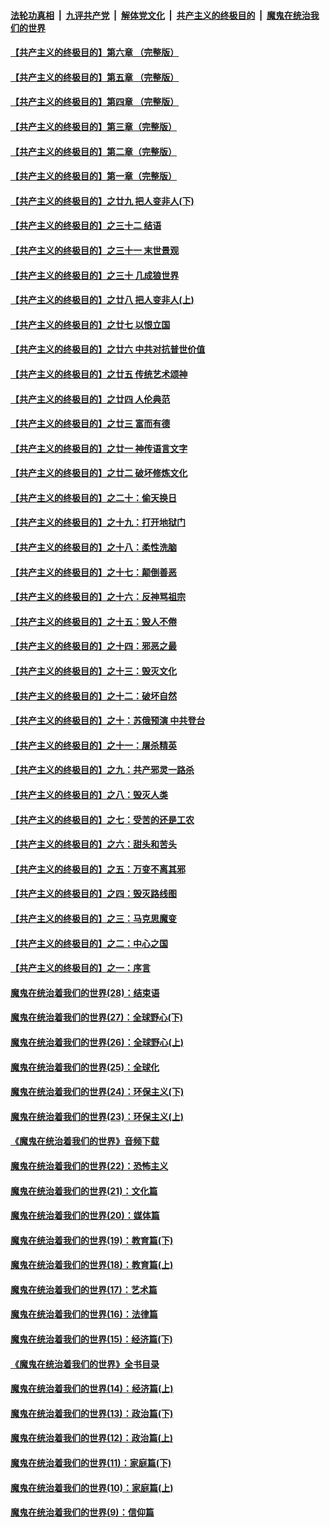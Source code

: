 ####  [法轮功真相](../../../../basic/blob/master/README.md?t=05202101) &nbsp;|&nbsp; [九评共产党](../../../../9ping.md/blob/master/README.md?t=05202101) &nbsp;|&nbsp; [解体党文化](../../../../jtdwh.md/blob/master/README.md?t=05202101)  &nbsp;|&nbsp; [共产主义的终极目的](../../../../gczydzjmd.md/blob/master/README.md?t=05202101) &nbsp;|&nbsp; [魔鬼在统治我们的世界](../../../../mgztzwmdsj.md/blob/master/README.md?t=05202101) 

#### [【共产主义的终极目的】第六章 （完整版）](../pages/nsc422/n11428913.md?t=05202101) 

#### [【共产主义的终极目的】第五章 （完整版）](../pages/nsc422/n11428912.md?t=05202101) 

#### [【共产主义的终极目的】第四章 （完整版）](../pages/nsc422/n11428907.md?t=05202101) 

#### [【共产主义的终极目的】第三章（完整版）](../pages/nsc422/n11428848.md?t=05202101) 

#### [【共产主义的终极目的】第二章（完整版）](../pages/nsc422/n11428831.md?t=05202101) 

#### [【共产主义的终极目的】第一章（完整版）](../pages/nsc422/n11417651.md?t=05202101) 

#### [【共产主义的终极目的】之廿九 把人变非人(下)](../pages/nsc422/n11344140.md?t=05202101) 

#### [【共产主义的终极目的】之三十二 结语](../pages/nsc422/n11360535.md?t=05202101) 

#### [【共产主义的终极目的】之三十一 末世景观](../pages/nsc422/n11351129.md?t=05202101) 

#### [【共产主义的终极目的】之三十 几成狼世界](../pages/nsc422/n11348280.md?t=05202101) 

#### [【共产主义的终极目的】之廿八 把人变非人(上)](../pages/nsc422/n11340492.md?t=05202101) 

#### [【共产主义的终极目的】之廿七 以恨立国](../pages/nsc422/n11336944.md?t=05202101) 

#### [【共产主义的终极目的】之廿六 中共对抗普世价值](../pages/nsc422/n11324785.md?t=05202101) 

#### [【共产主义的终极目的】之廿五 传统艺术颂神](../pages/nsc422/n11296396.md?t=05202101) 

#### [【共产主义的终极目的】之廿四 人伦典范](../pages/nsc422/n11296397.md?t=05202101) 

#### [【共产主义的终极目的】之廿三 富而有德](../pages/nsc422/n11283598.md?t=05202101) 

#### [【共产主义的终极目的】之廿一 神传语言文字](../pages/nsc422/n11263265.md?t=05202101) 

#### [【共产主义的终极目的】之廿二 破坏修炼文化](../pages/nsc422/n11245728.md?t=05202101) 

#### [【共产主义的终极目的】之二十：偷天换日](../pages/nsc422/n11238846.md?t=05202101) 

#### [【共产主义的终极目的】之十九：打开地狱门](../pages/nsc422/n11206376.md?t=05202101) 

#### [【共产主义的终极目的】之十八：柔性洗脑](../pages/nsc422/n11199994.md?t=05202101) 

#### [【共产主义的终极目的】之十七：颠倒善恶](../pages/nsc422/n11179782.md?t=05202101) 

#### [【共产主义的终极目的】之十六：反神骂祖宗](../pages/nsc422/n11166798.md?t=05202101) 

#### [【共产主义的终极目的】之十五：毁人不倦](../pages/nsc422/n11166792.md?t=05202101) 

#### [【共产主义的终极目的】之十四：邪恶之最](../pages/nsc422/n11150249.md?t=05202101) 

#### [【共产主义的终极目的】之十三：毁灭文化](../pages/nsc422/n11135227.md?t=05202101) 

#### [【共产主义的终极目的】之十二：破坏自然](../pages/nsc422/n11135214.md?t=05202101) 

#### [【共产主义的终极目的】之十：苏俄预演 中共登台](../pages/nsc422/n11118424.md?t=05202101) 

#### [【共产主义的终极目的】之十一：屠杀精英](../pages/nsc422/n11118442.md?t=05202101) 

#### [【共产主义的终极目的】之九：共产邪灵一路杀](../pages/nsc422/n11114139.md?t=05202101) 

#### [【共产主义的终极目的】之八：毁灭人类](../pages/nsc422/n11108503.md?t=05202101) 

#### [【共产主义的终极目的】之七：受苦的还是工农](../pages/nsc422/n11101809.md?t=05202101) 

#### [【共产主义的终极目的】之六：甜头和苦头](../pages/nsc422/n11096971.md?t=05202101) 

#### [【共产主义的终极目的】之五：万变不离其邪](../pages/nsc422/n11091285.md?t=05202101) 

#### [【共产主义的终极目的】之四：毁灭路线图](../pages/nsc422/n11086284.md?t=05202101) 

#### [【共产主义的终极目的】之三：马克思魔变](../pages/nsc422/n11061941.md?t=05202101) 

#### [【共产主义的终极目的】之二：中心之国](../pages/nsc422/n11047728.md?t=05202101) 

#### [【共产主义的终极目的】之一：序言](../pages/nsc422/n11086077.md?t=05202101) 

#### [魔鬼在统治着我们的世界(28)：结束语](../pages/nsc422/n10936246.md?t=05202101) 

#### [魔鬼在统治着我们的世界(27)：全球野心(下)](../pages/nsc422/n10928319.md?t=05202101) 

#### [魔鬼在统治着我们的世界(26)：全球野心(上)](../pages/nsc422/n10900318.md?t=05202101) 

#### [魔鬼在统治着我们的世界(25)：全球化](../pages/nsc422/n10788205.md?t=05202101) 

#### [魔鬼在统治着我们的世界(24)：环保主义(下)](../pages/nsc422/n10695307.md?t=05202101) 

#### [魔鬼在统治着我们的世界(23)：环保主义(上)](../pages/nsc422/n10688613.md?t=05202101) 

#### [《魔鬼在统治着我们的世界》音频下载](../pages/nsc422/n10635553.md?t=05202101) 

#### [魔鬼在统治着我们的世界(22)：恐怖主义](../pages/nsc422/n10614727.md?t=05202101) 

#### [魔鬼在统治着我们的世界(21)：文化篇](../pages/nsc422/n10597706.md?t=05202101) 

#### [魔鬼在统治着我们的世界(20)：媒体篇](../pages/nsc422/n10586579.md?t=05202101) 

#### [魔鬼在统治着我们的世界(19)：教育篇(下)](../pages/nsc422/n10564808.md?t=05202101) 

#### [魔鬼在统治着我们的世界(18)：教育篇(上)](../pages/nsc422/n10526970.md?t=05202101) 

#### [魔鬼在统治着我们的世界(17)：艺术篇](../pages/nsc422/n10499093.md?t=05202101) 

#### [魔鬼在统治着我们的世界(16)：法律篇](../pages/nsc422/n10485969.md?t=05202101) 

#### [魔鬼在统治着我们的世界(15)：经济篇(下)](../pages/nsc422/n10469975.md?t=05202101) 

#### [《魔鬼在统治着我们的世界》全书目录](../pages/nsc422/n10464261.md?t=05202101) 

#### [魔鬼在统治着我们的世界(14)：经济篇(上)](../pages/nsc422/n10457370.md?t=05202101) 

#### [魔鬼在统治着我们的世界(13)：政治篇(下)](../pages/nsc422/n10448270.md?t=05202101) 

#### [魔鬼在统治着我们的世界(12)：政治篇(上)](../pages/nsc422/n10444576.md?t=05202101) 

#### [魔鬼在统治着我们的世界(11)：家庭篇(下)](../pages/nsc422/n10440961.md?t=05202101) 

#### [魔鬼在统治着我们的世界(10)：家庭篇(上)](../pages/nsc422/n10435448.md?t=05202101) 

#### [魔鬼在统治着我们的世界(9)：信仰篇](../pages/nsc422/n10432159.md?t=05202101) 

